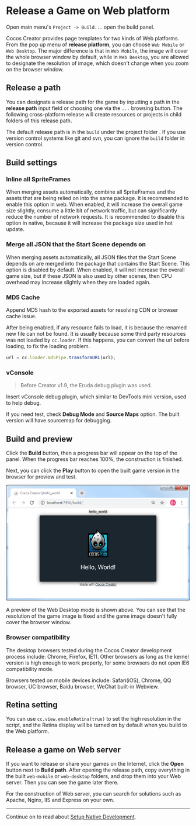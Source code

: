 # Release a Game on Web platform

Open main menu's `Project -> Build...` open the build panel.

Cocos Creator provides page templates for two kinds of Web platforms. From the pop up menu of **release platform**, you can choose `Web Mobile` or `Web Desktop`. The major difference is that in `Web Mobile`, the image will cover the whole browser window by default, while in `Web Desktop`, you are allowed to designate the resolution of image, which doesn't change when you zoom on the browser window.

## Release a path

You can designate a release path for the game by inputting a path in the **release path** input field or choosing one via the `...` browsing button. The following cross-platform release will create resources or projects in child folders of this release path.

The default release path is in the `build` under the project folder . If you use version control systems like git and svn, you can ignore the `build` folder in version control.

## Build settings

### Inline all SpriteFrames

When merging assets automatically, combine all SpriteFrames and the assets that are being relied on into the same package. It is recommended to enable this option in web. When enabled, it will increase the overall game size slightly, consume a little bit of network traffic, but can significantly reduce the number of network requests. It is recommended to disable this option in native, because it will increase the package size used in hot update.

### Merge all JSON that the Start Scene depends on

When merging assets automatically, all JSON files that the Start Scene depends on are merged into the package that contains the Start Scene. This option is disabled by default. When enabled, it will not increase the overall game size, but if these JSON is also used by other scenes, then CPU overhead may increase slightly when they are loaded again.

### MD5 Cache

Append MD5 hash to the exported assets for resolving CDN or browser cache issue.

After being enabled, if any resource fails to load, it is because the renamed new file can not be found. It is usually because some third party resources was not loaded by `cc.loader`. If this happens, you can convert the url before loading, to fix the loading problem.

```js
url = cc.loader.md5Pipe.transformURL(url);
```

### vConsole

> Before Creator v1.9, the Eruda debug plugin was used.

Insert vConsole debug plugin, which similar to DevTools mini version, used to help debug.

If you need test, check **Debug Mode** and **Source Maps** option. The built version will have sourcemap for debugging.

## Build and preview

Click the **Build** button, then a progress bar will appear on the top of the panel. When the progress bar reaches 100%, the construction is finished.

Next, you can click the **Play** button to open the built game version in the browser for preview and test.

![web desktop](publish-web/web_desktop.png)

A preview of the Web Desktop mode is shown above. You can see that the resolution of the game image is fixed and the game image doesn't fully cover the browser window.

### Browser compatibility

The desktop browsers tested during the Cocos Creator development process include: Chrome, Firefox, IE11. Other browsers as long as the kernel version is high enough to work properly, for some browsers do not open IE6 compatibility mode.

Browsers tested on mobile devices include: Safari(iOS), Chrome, QQ browser, UC browser, Baidu browser, WeChat built-in Webview.

## Retina setting

You can use `cc.view.enableRetina(true)` to set the high resolution in the script, and the Retina display will be turned on by default when you build to the Web platform.

## Release a game on Web server

If you want to release or share your games on the Internet, click the **Open** button next to **Build path**. After opening the release path, copy everything in the built `web-mobile` or `web-desktop` folders, and drop them into your Web server. Then you can see the game later there.

For the construction of Web server, you can search for solutions such as Apache, Nginx, IIS and Express on your own.

---

Continue on to read about [Setup Native Development](setup-native-development.md).
